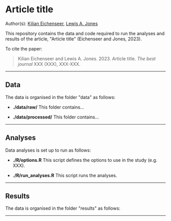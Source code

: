 # Article title

Author(s): [Kilian Eichenseer](mailto:Kilian.Eichenseer@gmail.com), [Lewis A. Jones](mailto:LewisA.Jones@outlook.com)

This repository contains the data and code required to run the analyses and results of the article, "Article title" (Eichenseer and Jones, 2023). 

To cite the paper: 
> Kilian Eichenseer and Lewis A. Jones. 2023. Article title. *The best journal* XXX (XXX), XXX-XXX.

-------

## Data
The data is organised in the folder "data" as follows:

* **./data/raw/**
This folder contains...

* **./data/processed/**
This folder contains...

-------

## Analyses
Data analyses is set up to run as follows:

* **./R/options.R**
This script defines the options to use in the study (e.g. XXX).

* **./R/run_analyses.R**
This script runs the analyses.

-------

## Results
The data is organised in the folder "results" as follows:


-------
